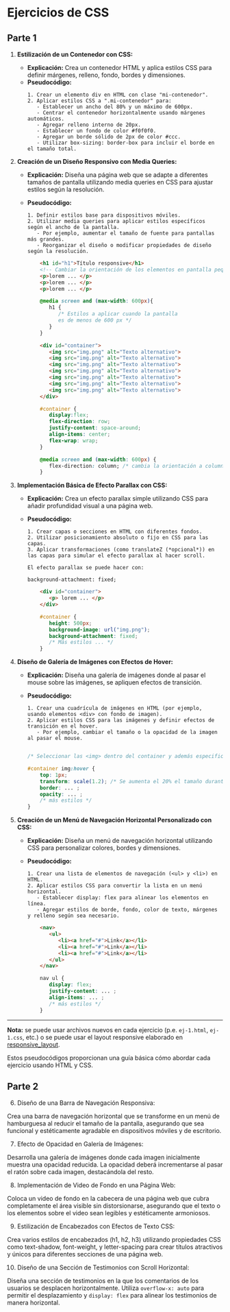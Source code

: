 # Ejercicios de CSS

## Parte 1

1. **Estilización de un Contenedor con CSS:**
   - **Explicación:** Crea un contenedor HTML y aplica estilos CSS para definir márgenes, relleno, fondo, bordes y dimensiones.
   - **Pseudocódigo:**
     ```plaintext
     1. Crear un elemento div en HTML con clase "mi-contenedor".
     2. Aplicar estilos CSS a ".mi-contenedor" para:
        - Establecer un ancho del 80% y un máximo de 600px.
        - Centrar el contenedor horizontalmente usando márgenes automáticos.
        - Agregar relleno interno de 20px.
        - Establecer un fondo de color #f0f0f0.
        - Agregar un borde sólido de 2px de color #ccc.
        - Utilizar box-sizing: border-box para incluir el borde en el tamaño total.
     ```

2. **Creación de un Diseño Responsivo con Media Queries:**
   - **Explicación:** Diseña una página web que se adapte a diferentes tamaños de pantalla utilizando media queries en CSS para ajustar estilos según la resolución.
   - **Pseudocódigo:**
     ```plaintext
     1. Definir estilos base para dispositivos móviles.
     2. Utilizar media queries para aplicar estilos específicos según el ancho de la pantalla.
        - Por ejemplo, aumentar el tamaño de fuente para pantallas más grandes.
        - Reorganizar el diseño o modificar propiedades de diseño según la resolución.
     ```

     ```html
         <h1 id="h1">Título responsive</h1>
         <!-- Cambiar la orientación de los elementos en pantalla pequeña: de fila a columna -->
         <p>lorem ... </p>
         <p>lorem ... </p>
         <p>lorem ... </p>
     ```
     
     ```css
         @media screen and (max-width: 600px){
            h1 {
               /* Estilos a aplicar cuando la pantalla 
               es de menos de 600 px */
            }
         }
     ```

     <!-- Galería de fotos -->

     ```html
         <div id="container">
            <img src="img.png" alt="Texto alternativo">
            <img src="img.png" alt="Texto alternativo">
            <img src="img.png" alt="Texto alternativo">
            <img src="img.png" alt="Texto alternativo">
            <img src="img.png" alt="Texto alternativo">
            <img src="img.png" alt="Texto alternativo">
            <img src="img.png" alt="Texto alternativo">
         </div>
     ```

     ```css
         #container {
            display:flex;
            flex-direction: row;
            justify-content: space-around;
            align-items: center;
            flex-wrap: wrap;
         }

         @media screen and (max-width: 600px) {
            flex-direction: column; /* cambia la orientación a columna en móvil */
         }
     ```
3. **Implementación Básica de Efecto Parallax con CSS:**
   - **Explicación:** Crea un efecto parallax simple utilizando CSS para añadir profundidad visual a una página web.
   - **Pseudocódigo:**
     ```plaintext
     1. Crear capas o secciones en HTML con diferentes fondos.
     2. Utilizar posicionamiento absoluto o fijo en CSS para las capas.
     3. Aplicar transformaciones (como translateZ (*opcional*)) en las capas para simular el efecto parallax al hacer scroll. 
     
     El efecto parallax se puede hacer con:
     
     background-attachment: fixed;
     ```

     ```html
         <div id="container">
            <p> lorem ... </p>
         </div>
     ```

     ```css
         #container {
            height: 500px;
            background-image: url("img.png");
            background-attachment: fixed;
            /* Más estilos ... */
         }
     ```

4. **Diseño de Galería de Imágenes con Efectos de Hover:**
   - **Explicación:** Diseña una galería de imágenes donde al pasar el mouse sobre las imágenes, se apliquen efectos de transición.
   - **Pseudocódigo:**
     ```plaintext
     1. Crear una cuadrícula de imágenes en HTML (por ejemplo, usando elementos <div> con fondo de imagen).
     2. Aplicar estilos CSS para las imágenes y definir efectos de transición en el hover.
        - Por ejemplo, cambiar el tamaño o la opacidad de la imagen al pasar el mouse.
     ```

     ```css 
     
     /* Seleccionar las <img> dentro del container y además especificas que se aplique el estilo cuando se deja el cursor encima (el "hover"): */

     #container img:hover {
         top: 1px;
         transform: scale(1.2); /* Se aumenta el 20% el tamaño durante el hover */
         border: ... ;
         opacity: ... ;
         /* más estilos */
     }
     ```

5. **Creación de un Menú de Navegación Horizontal Personalizado con CSS:**
   - **Explicación:** Diseña un menú de navegación horizontal utilizando CSS para personalizar colores, bordes y dimensiones.
   - **Pseudocódigo:**
     ```plaintext
     1. Crear una lista de elementos de navegación (<ul> y <li>) en HTML.
     2. Aplicar estilos CSS para convertir la lista en un menú horizontal.
        - Establecer display: flex para alinear los elementos en línea.
        - Agregar estilos de borde, fondo, color de texto, márgenes y relleno según sea necesario.
     ```

     ```html
         <nav>
            <ul>
               <li><a href="#">Link</a></li>
               <li><a href="#">Link</a></li>
               <li><a href="#">Link</a></li>
            </ul>
         </nav>
     ```

     ```css
         nav ul {
            display: flex;
            justify-content: ... ;
            align-items: ... ;
            /* más estilos */
         }
     ```

---

**Nota:** se puede usar archivos nuevos en cada ejercicio (p.e. `ej-1.html`, `ej-1.css`, etc.) o se puede usar el layout responsive elaborado en [responsive_layout](https://github.com/cesarlpb/learn-html/blob/main/responsive_layout.html).

Estos pseudocódigos proporcionan una guía básica cómo abordar cada ejercicio usando HTML y CSS. 


## Parte 2

6. Diseño de una Barra de Navegación Responsiva:

Crea una barra de navegación horizontal que se transforme en un menú de hamburguesa al reducir el tamaño de la pantalla, asegurando que sea funcional y estéticamente agradable en dispositivos móviles y de escritorio.

7. Efecto de Opacidad en Galería de Imágenes:

Desarrolla una galería de imágenes donde cada imagen inicialmente muestra una opacidad reducida. La opacidad deberá incrementarse al pasar el ratón sobre cada imagen, destacándola del resto.

8. Implementación de Video de Fondo en una Página Web:

Coloca un video de fondo en la cabecera de una página web que cubra completamente el área visible sin distorsionarse, asegurando que el texto o los elementos sobre el video sean legibles y estéticamente armoniosos.

9. Estilización de Encabezados con Efectos de Texto CSS:

Crea varios estilos de encabezados (h1, h2, h3) utilizando propiedades CSS como text-shadow, font-weight, y letter-spacing para crear títulos atractivos y únicos para diferentes secciones de una página web.

10. Diseño de una Sección de Testimonios con Scroll Horizontal:

Diseña una sección de testimonios en la que los comentarios de los usuarios se desplacen horizontalmente. Utiliza `overflow-x: auto` para permitir el desplazamiento y `display: flex` para alinear los testimonios de manera horizontal.